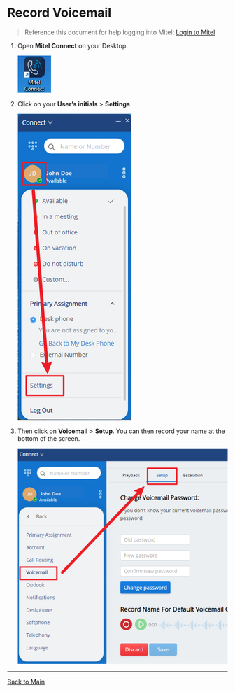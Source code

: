 # Record Voicemail

>Reference this document for help logging into Mitel: [Login to Mitel](Login%20to%20Mitel)

1. Open **Mitel Connect** on your Desktop.

    ![Mitel Logo](../refs/Mitel/1.png)

1. Click on your **User’s initials** > **Settings**

    ![Mitel Settings](../refs/Mitel/3.png)

1. Then click on **Voicemail** > **Setup**. You can then record your name at the bottom of the screen.

    ![Mitel Voicemail setup](../refs/Mitel/4.png)

---

[Back to Main](../README)
